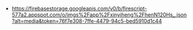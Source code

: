 - https://firebasestorage.googleapis.com/v0/b/firescript-577a2.appspot.com/o/imgs%2Fapp%2Fxinyiheng%2FhenN120Hs_.json?alt=media&token=76f7e308-7ffe-4479-94c5-bed5910d1c44
